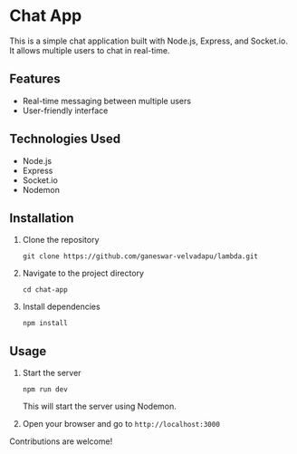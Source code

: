 # Chat App

This is a simple chat application built with Node.js, Express, and Socket.io. It allows multiple users to chat in real-time.

## Features

- Real-time messaging between multiple users
- User-friendly interface

## Technologies Used

- Node.js
- Express
- Socket.io
- Nodemon

## Installation

1. Clone the repository
    ```
    git clone https://github.com/ganeswar-velvadapu/lambda.git
    ```
2. Navigate to the project directory
    ```
    cd chat-app
    ```
3. Install dependencies
    ```
    npm install
    ```

## Usage

1. Start the server
    ```
    npm run dev
    ```
   This will start the server using Nodemon.

2. Open your browser and go to `http://localhost:3000`

Contributions are welcome!

